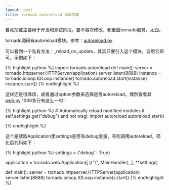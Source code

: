 ```yaml
---
layout: post
title: tornado autoreload 自动加载
---
```


自动加载主要用于开发和测试阶段，要不每次修改，都重启tornado服务，太囧。

tornado源码有autoreload模块。参考：[autoreload.py][autoreload.py]

可以看到一个私有方法：_reload_on_update，其实只要引入这个模块，调用它即可。示例如下：

{% highlight python %}
import tornado.autoreload
def main():
    server = tornado.httpserver.HTTPServer(application)
    server.listen(8888)
    instance = tornado.ioloop.IOLoop.instance()
    tornado.autoreload.start(instance)
    instance.start()
{% endhighlight %}

这样还是很麻烦，或者通过option参数来选择是否autoreload。偶然查看其 [web.py][web.py] 1000多行有这么一句：

{% highlight python %}
        # Automatically reload modified modules
            if self.settings.get("debug") and not wsgi:
                import autoreload
                autoreload.start()

{% endhighlight %}

这个是读取Application里settings是否有debug变量，有则调用autoreload。简化后代码如下：

{% highlight python %}
settings = {'debug' : True}

application = tornado.web.Application([
    (r"/", MainHandler),
    ], **settings)

def main():
    server = tornado.httpserver.HTTPServer(application)
    server.listen(8888)
    tornado.ioloop.IOLoop.instance().start()
{% endhighlight %}

[autoreload.py]: https://github.com/facebook/tornado/blob/master/tornado/autoreload.py
[web.py]: https://github.com/facebook/tornado/blob/master/tornado/web.py

